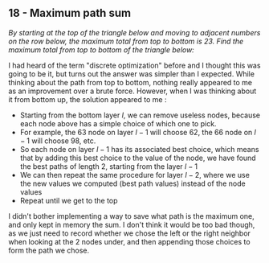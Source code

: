 ## 18 - Maximum path sum
_By starting at the top of the triangle below and moving to adjacent numbers on the row below, the maximum total from top to bottom is 23. Find the maximum total from top to bottom of the triangle below:_

I had heard of the term "discrete optimization" before and I thought this was going to be it, but turns out the answer was simpler than I expected. While thinking about the path from top to bottom, nothing really appeared to me as an improvement over a brute force. However, when I was thinking about it from bottom up, the solution appeared to me :

- Starting from the bottom layer $l$, we can remove useless nodes, because each node above has a simple choice of which one to pick.
- For example, the 63 node on layer $l-1$ will choose 62, the 66 node on $l-1$ will choose 98, etc.
- So each node on layer $l-1$ has its associated best choice, which means that by adding this best choice to the value of the node, we have found the best paths of length $2$, starting from the layer $l-1$
-  We can then repeat the same procedure for layer $l-2$, where we use the new values we computed (best path values) instead of the node values
-  Repeat until we get to the top

I didn't bother implementing a way to save what path is the maximum one, and only kept in memory the sum. I don't think it would be too bad though, as we just need to record whether we chose the left or the right neighbor when looking at the 2 nodes under, and then appending those choices to form the path we chose.
